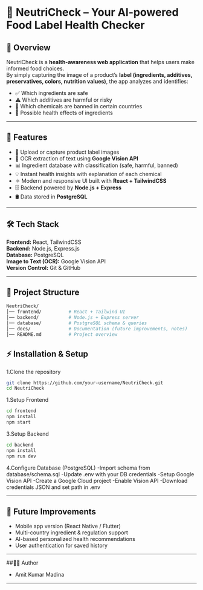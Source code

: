 # 🥗 NeutriCheck – Your AI-powered Food Label Health Checker  

## 📌 Overview  
NeutriCheck is a **health-awareness web application** that helps users make informed food choices.  
By simply capturing the image of a product’s **label (ingredients, additives, preservatives, colors, nutrition values)**, the app analyzes and identifies:  
- ✅ Which ingredients are safe  
- ⚠️ Which additives are harmful or risky  
- 🚫 Which chemicals are banned in certain countries  
- 🧬 Possible health effects of ingredients  

---

## 🚀 Features  
- 📸 Upload or capture product label images  
- 🔎 OCR extraction of text using **Google Vision API**  
- 📊 Ingredient database with classification (safe, harmful, banned)  
- 💡 Instant health insights with explanation of each chemical  
- ⚛️ Modern and responsive UI built with **React + TailwindCSS**  
- 🗄️ Backend powered by **Node.js + Express**  
- 🛢️ Data stored in **PostgreSQL**  

---

## 🛠️ Tech Stack  
**Frontend:** React, TailwindCSS  
**Backend:** Node.js, Express.js  
**Database:** PostgreSQL  
**Image to Text (OCR):** Google Vision API  
**Version Control:** Git & GitHub  

---

## 📂 Project Structure  
```bash
NeutriCheck/
│── frontend/          # React + Tailwind UI
│── backend/           # Node.js + Express server
│── database/          # PostgreSQL schema & queries
│── docs/              # Documentation (future improvements, notes)
│── README.md          # Project overview
```

## ⚡ Installation & Setup
1.Clone the repository
```bash
git clone https://github.com/your-username/NeutriCheck.git
cd NeutriCheck
```
1.Setup Frontend
```bash
cd frontend
npm install
npm start
```
3.Setup Backend
```bash
cd backend
npm install
npm run dev
```
4.Configure Database (PostgreSQL)
-Import schema from database/schema.sql
-Update .env with your DB credentials
-Setup Google Vision API
-Create a Google Cloud project
-Enable Vision API
-Download credentials JSON and set path in .env

---

## 🚀 Future Improvements  
- Mobile app version (React Native / Flutter) 
- Multi-country ingredient & regulation support  
- AI-based personalized health recommendations 
-  User authentication for saved history

---
##👩‍💻 Author
- Amit Kumar Madina
---

